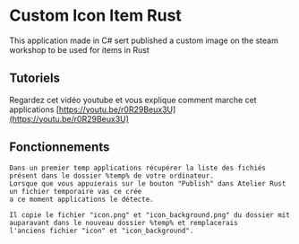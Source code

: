 # Custom Icon Item Rust

This application made in C# sert published a custom image on the steam workshop to be used for items in Rust

## Tutoriels

Regardez cet vidéo youtube et vous explique comment marche cet applications [https://youtu.be/r0R29Beux3U](https://youtu.be/r0R29Beux3U)

## Fonctionnements

```
Dans un premier temp applications récupérer la liste des fichiés présent dans le dossier %temp% de votre ordinateur.
Lorsque que vous appuierais sur le bouton "Publish" dans Atelier Rust un fichier temporaire vas ce crée 
a ce moment applications le détecte.

Il copie le fichier "icon.png" et "icon_background.png" du dossier mit auparavant dans le nouveau dossier %temp% et remplacerais 
l'anciens fichier "icon" et "icon_background". ​
```
